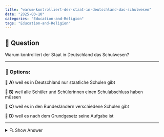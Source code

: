 ```yaml
---
title: "warum-kontrolliert-der-staat-in-deutschland-das-schulwesen"
date: "2025-03-10"
categories: "Education-and-Religion"
tags: "Education-and-Religion"
---
```


## 📌 **Question**

Warum kontrolliert der Staat in Deutschland das Schulwesen?



---

### 📝 **Options:**

🔘 **A)** weil es in Deutschland nur staatliche Schulen gibt

🔘 **B)** weil alle Schüler und Schülerinnen einen Schulabschluss haben müssen

🔘 **C)** weil es in den Bundesländern verschiedene Schulen gibt

🔘 **D)** weil es nach dem Grundgesetz seine Aufgabe ist

---

<details>
  <summary>🔍 Show Answer</summary>

  <p>
💡  <b>Correct Answer:</b>  d
  </p>
  <p>
    📖<b>Explanation:</b>
    In Deutschland ist das Schulwesen überwiegend staatlich organisiert. Die Bundesländer sind für die Bildungspolitik verantwortlich und sorgen dafür, dass alle Schüler Zugang zu qualitativ hochwertiger Bildung haben. Durch staatliche Kontrolle werden einheitliche Bildungsstandards festgelegt, die Chancengleichheit gewährleisten und sicherstellen, dass alle Schülerinnen und Schüler einen anerkannten Schulabschluss erwerben. Zudem ist die staatliche Aufsicht im Grundgesetz verankert, was die Bildung als öffentliche Aufgabe definiert und die Vielfalt der Schulformen in den einzelnen Bundesländern ermöglicht.
  </p>
</details>

